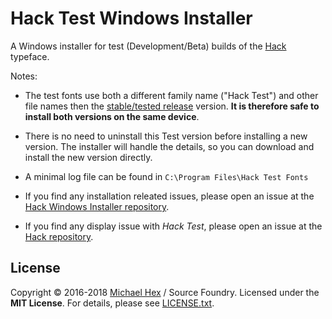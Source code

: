 # Hack Test Windows Installer

A Windows installer for test (Development/Beta) builds of the [Hack](https://github.com/source-foundry/Hack/) typeface.

Notes:

- The test fonts use both a different family name ("Hack Test") and other file names then the [stable/tested release](https://github.com/source-foundry/Hack-windows-installer) version. **It is therefore safe to install both versions on the same device**.

- There is no need to uninstall this Test version before installing a new version. The installer will handle the details, so you can download and install the new version directly. 

- A minimal log file can be found in ``C:\Program Files\Hack Test Fonts``

- If you find any installation releated issues, please open an issue at the [Hack Windows Installer repository](https://github.com/source-foundry/Hack-windows-installer/issues).

- If you find any display issue with *Hack Test*, please open an issue at the [Hack repository](https://github.com/source-foundry/Hack/).


## License
Copyright © 2016-2018 [Michael Hex](http://www.texhex.info/) / Source Foundry. Licensed under the **MIT License**. For details, please see [LICENSE.txt](https://github.com/source-foundry/Hack-test-win-installer/blob/master/LICENSE.txt).

